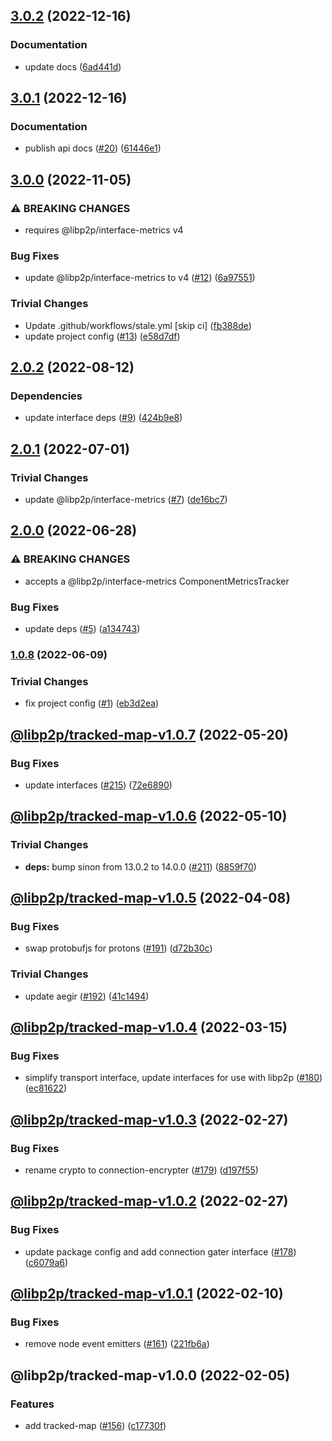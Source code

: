 ## [3.0.2](https://github.com/libp2p/js-libp2p-tracked-map/compare/v3.0.1...v3.0.2) (2022-12-16)


### Documentation

* update docs ([6ad441d](https://github.com/libp2p/js-libp2p-tracked-map/commit/6ad441df9be1a516a17d2c175218f11af204e559))

## [3.0.1](https://github.com/libp2p/js-libp2p-tracked-map/compare/v3.0.0...v3.0.1) (2022-12-16)


### Documentation

* publish api docs ([#20](https://github.com/libp2p/js-libp2p-tracked-map/issues/20)) ([61446e1](https://github.com/libp2p/js-libp2p-tracked-map/commit/61446e15a05988ab3e18eafeac0adf9cb153414f))

## [3.0.0](https://github.com/libp2p/js-libp2p-tracked-map/compare/v2.0.2...v3.0.0) (2022-11-05)


### ⚠ BREAKING CHANGES

* requires @libp2p/interface-metrics v4

### Bug Fixes

* update @libp2p/interface-metrics to v4 ([#12](https://github.com/libp2p/js-libp2p-tracked-map/issues/12)) ([6a97551](https://github.com/libp2p/js-libp2p-tracked-map/commit/6a97551c3c3c718c63f7ba3102b83b7ac1e08d8f))


### Trivial Changes

* Update .github/workflows/stale.yml [skip ci] ([fb388de](https://github.com/libp2p/js-libp2p-tracked-map/commit/fb388de359071a8c66ae8e17cca14f06a878aa20))
* update project config ([#13](https://github.com/libp2p/js-libp2p-tracked-map/issues/13)) ([e58d7df](https://github.com/libp2p/js-libp2p-tracked-map/commit/e58d7dfefe80daebee042b4a5925f847ae6ded09))

## [2.0.2](https://github.com/libp2p/js-libp2p-tracked-map/compare/v2.0.1...v2.0.2) (2022-08-12)


### Dependencies

* update interface deps ([#9](https://github.com/libp2p/js-libp2p-tracked-map/issues/9)) ([424b9e8](https://github.com/libp2p/js-libp2p-tracked-map/commit/424b9e81db1d1005fcfdfd599f590e7ff1c30a68))

## [2.0.1](https://github.com/libp2p/js-libp2p-tracked-map/compare/v2.0.0...v2.0.1) (2022-07-01)


### Trivial Changes

* update @libp2p/interface-metrics ([#7](https://github.com/libp2p/js-libp2p-tracked-map/issues/7)) ([de16bc7](https://github.com/libp2p/js-libp2p-tracked-map/commit/de16bc7776b52b6eee8e5d4a14aa9cff484a21ae))

## [2.0.0](https://github.com/libp2p/js-libp2p-tracked-map/compare/v1.0.8...v2.0.0) (2022-06-28)


### ⚠ BREAKING CHANGES

* accepts a @libp2p/interface-metrics ComponentMetricsTracker

### Bug Fixes

* update deps ([#5](https://github.com/libp2p/js-libp2p-tracked-map/issues/5)) ([a134743](https://github.com/libp2p/js-libp2p-tracked-map/commit/a1347439d95346f5361ec030e159d53e22402914))

### [1.0.8](https://github.com/libp2p/js-libp2p-tracked-map/compare/v1.0.7...v1.0.8) (2022-06-09)


### Trivial Changes

* fix project config ([#1](https://github.com/libp2p/js-libp2p-tracked-map/issues/1)) ([eb3d2ea](https://github.com/libp2p/js-libp2p-tracked-map/commit/eb3d2eaf094d51b4724d040325ac4e7bb3daa74b))

## [@libp2p/tracked-map-v1.0.7](https://github.com/libp2p/js-libp2p-interfaces/compare/@libp2p/tracked-map-v1.0.6...@libp2p/tracked-map-v1.0.7) (2022-05-20)


### Bug Fixes

* update interfaces ([#215](https://github.com/libp2p/js-libp2p-interfaces/issues/215)) ([72e6890](https://github.com/libp2p/js-libp2p-interfaces/commit/72e6890826dadbd6e7cbba5536bde350ca4286e6))

## [@libp2p/tracked-map-v1.0.6](https://github.com/libp2p/js-libp2p-interfaces/compare/@libp2p/tracked-map-v1.0.5...@libp2p/tracked-map-v1.0.6) (2022-05-10)


### Trivial Changes

* **deps:** bump sinon from 13.0.2 to 14.0.0 ([#211](https://github.com/libp2p/js-libp2p-interfaces/issues/211)) ([8859f70](https://github.com/libp2p/js-libp2p-interfaces/commit/8859f70943c0bcdb210f54a338ae901739e5e6f2))

## [@libp2p/tracked-map-v1.0.5](https://github.com/libp2p/js-libp2p-interfaces/compare/@libp2p/tracked-map-v1.0.4...@libp2p/tracked-map-v1.0.5) (2022-04-08)


### Bug Fixes

* swap protobufjs for protons ([#191](https://github.com/libp2p/js-libp2p-interfaces/issues/191)) ([d72b30c](https://github.com/libp2p/js-libp2p-interfaces/commit/d72b30cfca4b9145e0b31db28e8fa3329a180e83))


### Trivial Changes

* update aegir ([#192](https://github.com/libp2p/js-libp2p-interfaces/issues/192)) ([41c1494](https://github.com/libp2p/js-libp2p-interfaces/commit/41c14941e8b67d6601a90b4d48a2776573d55e60))

## [@libp2p/tracked-map-v1.0.4](https://github.com/libp2p/js-libp2p-interfaces/compare/@libp2p/tracked-map-v1.0.3...@libp2p/tracked-map-v1.0.4) (2022-03-15)


### Bug Fixes

* simplify transport interface, update interfaces for use with libp2p ([#180](https://github.com/libp2p/js-libp2p-interfaces/issues/180)) ([ec81622](https://github.com/libp2p/js-libp2p-interfaces/commit/ec81622e5b7c6d256e0f8aed6d3695642473293b))

## [@libp2p/tracked-map-v1.0.3](https://github.com/libp2p/js-libp2p-interfaces/compare/@libp2p/tracked-map-v1.0.2...@libp2p/tracked-map-v1.0.3) (2022-02-27)


### Bug Fixes

* rename crypto to connection-encrypter ([#179](https://github.com/libp2p/js-libp2p-interfaces/issues/179)) ([d197f55](https://github.com/libp2p/js-libp2p-interfaces/commit/d197f554d7cdadb3b05ed2d6c69fda2c4362b1eb))

## [@libp2p/tracked-map-v1.0.2](https://github.com/libp2p/js-libp2p-interfaces/compare/@libp2p/tracked-map-v1.0.1...@libp2p/tracked-map-v1.0.2) (2022-02-27)


### Bug Fixes

* update package config and add connection gater interface ([#178](https://github.com/libp2p/js-libp2p-interfaces/issues/178)) ([c6079a6](https://github.com/libp2p/js-libp2p-interfaces/commit/c6079a6367f004788062df3e30ad2e26330d947b))

## [@libp2p/tracked-map-v1.0.1](https://github.com/libp2p/js-libp2p-interfaces/compare/@libp2p/tracked-map-v1.0.0...@libp2p/tracked-map-v1.0.1) (2022-02-10)


### Bug Fixes

* remove node event emitters ([#161](https://github.com/libp2p/js-libp2p-interfaces/issues/161)) ([221fb6a](https://github.com/libp2p/js-libp2p-interfaces/commit/221fb6a024430dc56288d73d8b8ce1aa88427701))

## @libp2p/tracked-map-v1.0.0 (2022-02-05)


### Features

* add tracked-map ([#156](https://github.com/libp2p/js-libp2p-interfaces/issues/156)) ([c17730f](https://github.com/libp2p/js-libp2p-interfaces/commit/c17730f8bca172db85507740eaba81b3cf514d04))
